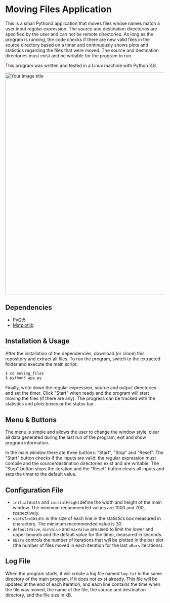 # Moving Files Application

This is a small Python3 application that moves files whose names match a user input regular expression. The source and destination directories are specified by the user and can not be remote directories. As long as the program is running, the code checks if there are new valid files in the source directory based on a timer and continuously shows plots and statistics regarding the files that were moved. The source and destination directories must exist and be writable for the program to run.

This program was written and tested in a Linux machine with Python 3.8.

<img src="https://i.ibb.co/JjsntRC/Screenshot-from-2021-06-30-14-20-46.png" alt="Your image title" width="700"/>

## Dependencies

 - [PyQt5](https://pypi.org/project/PyQt5/)
 - [Matplotlib](https://matplotlib.org/stable/users/installing.html)

## Installation & Usage

After the installation of the dependencies, download (or clone) this repository and extract all files. To run the program, switch to the extracted folder and execute the main script.

```bash
$ cd moving_files
$ python3 app.py
```

Finally, write down the regular expression, source and output directories and set the timer. Click "Start" when ready and the program will start moving the files (if there are any). The progress can be tracked with the statistics and plots boxes or the status bar.

## Menu & Buttons
The menu is simple and allows the user to change the window style, clear all data generated during the last run of the program, exit and show program information.

In the main window there ate three buttons: "Start", "Stop" and "Reset". The "Start" button checks if the inputs are valid: the regular expression must compile and the source/destination directories exist and are writable. The "Stop" button stops the iteration and the "Reset" button clears all inputs and sets the timer to the default value.

## Configuration File

 - `initialWidth` and `initialHeight`define the width and height of the main window. The minimum recommended values are 1000 and 700, respectively.
 - `statsTextWidth` is the size of each line in the statistics box measured in characters. The minimum recommended value is 30.
 - `defaultValue`, `minValue` and `maxValue` are used to limit the lower and upper bounds and the default value for the timer, measured in seconds.
 - `nBars` controls the number of iterations that will be plotted in the bar plot (the number of files moved in each iteration for the last `nBars` iterations).

## Log File
When the program starts, it will create a log file named `log.txt` in the same directory of the main program, if it does not exist already. This file will be updated at the end of each iteration, and each line contains the time when the file was moved, the name of the file, the source and destination directory, and the file size in kB.
